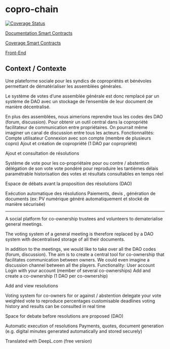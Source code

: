 # copro-chain
[![Coverage Status](https://coveralls.io/repos/github/Slinf/copro-chain/badge.svg?branch=main)](https://coveralls.io/github/Slinf/copro-chain?branch=main)

[Documentation Smart Contracts](./backend/docs/index.md)

[Coverage Smart Contracts](./backend/coverage/index.html)

[Front-End](./frontend/my-vue-app/README.md)

## Context / Contexte 

Une plateforme sociale pour les syndics de copropriétés et bénévoles permettant de dématérialiser les assemblées générales. 

Le système de votes d’une assemblée générale est donc remplacé par un système de DAO avec un stockage de l’ensemble de leur document de manière décentralisé. 

En plus des assemblées, nous aimerions reprendre tous les codes des DAO (forum, discussion). Pour obtenir un outil central dans la copropriété facilitateur de communication entre propriétaires. On pourrait même imaginer un canal de discussion entre tous les acteurs. 
Fonctionnalités:
Compte utilisateur
Connexion avec son compte  (membre de plusieurs copro)
Ajout et création de copropriété (1 DAO par copropriété)

Ajout et consultation de résolutions

Système de vote pour les co-propriétaire 
pour ou contre / abstention 
délégation de son vote
vote pondéré pour reproduire les tantièmes
délais paramétrable
historisation des votes et résultats consultables en temps réel

Espace de débats avant la proposition des résolutions (DAO)

Exécution automatique des résolutions
Paiements, devis , génération de documents (ex: PV numérique généré automatiquement et stocké de manière sécurisée)


---------------------------------------


A social platform for co-ownership trustees and volunteers to dematerialise general meetings. 

The voting system of a general meeting is therefore replaced by a DAO system with decentralised storage of all their documents. 

In addition to the meetings, we would like to take over all the DAO codes (forum, discussion). The aim is to create a central tool for co-ownership that facilitates communication between owners. We could even imagine a discussion channel between all the players. 
Functionality:
User account
Login with your account (member of several co-ownerships)
Add and create a co-ownership (1 DAO per co-ownership)

Add and view resolutions

Voting system for co-owners 
for or against / abstention 
delegate your vote
weighted vote to reproduce percentages
customisable deadlines
voting history and results can be consulted in real time

Space for debate before resolutions are proposed (DAO)

Automatic execution of resolutions
Payments, quotes, document generation (e.g. digital minutes generated automatically and stored securely)

Translated with DeepL.com (free version)